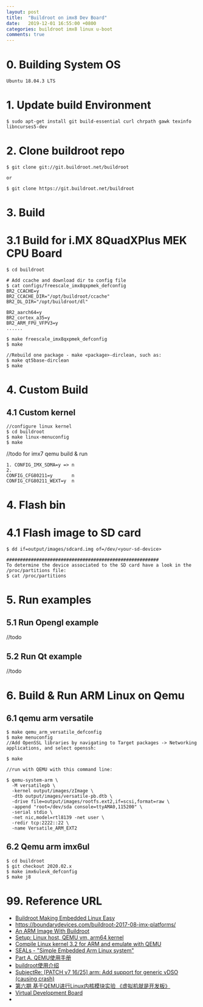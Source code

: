 ```yaml
---
layout: post
title:  "Buildroot on imx8 Dev Board"
date:   2019-12-01 16:55:00 +0800
categories: buildroot imx8 linux u-boot
comments: true
---
```


# 0. Building System OS

```
Ubuntu 18.04.3 LTS
```



# 1. Update build Environment

```
$ sudo apt-get install git build-essential curl chrpath gawk texinfo libncurses5-dev
```

# 2.  Clone buildroot repo

```
$ git clone git://git.buildroot.net/buildroot

or

$ git clone https://git.buildroot.net/buildroot
```

# 3. Build

# 3.1 Build for i.MX 8QuadXPlus MEK CPU Board

```
$ cd buildroot

# Add ccache and download dir to config file 
$ cat configs/freescale_imx8qxpmek_defconfig 
BR2_CCACHE=y
BR2_CCACHE_DIR="/opt/buildroot/ccache"
BR2_DL_DIR="/opt/buildroot/dl"

BR2_aarch64=y
BR2_cortex_a35=y
BR2_ARM_FPU_VFPV3=y
......

$ make freescale_imx8qxpmek_defconfig
$ make

//Rebuild one package - make <package>-dirclean, such as:
$ make qt5base-dirclean
$ make

```

# 4. Custom Build

## 4.1 Custom kernel

```
//configure linux kernel
$ cd buildroot
$ make linux-menuconfig
$ make

```



//todo for imx7 qemu build & run

```
1. CONFIG_IMX_SDMA=y => n
2.
CONFIG_CFG80211=y		n
CONFIG_CFG80211_WEXT=y	n

```



# 4. Flash bin

# 4.1 Flash image to SD card

```
$ dd if=output/images/sdcard.img of=/dev/<your-sd-device>

########################################################
To determine the device associated to the SD card have a look in the
/proc/partitions file:
$ cat /proc/partitions
```



# 5. Run examples

## 5.1 Run Opengl example

//todo

## 5.2 Run Qt example

//todo

# 6. Build & Run ARM Linux on Qemu

## 6.1 qemu arm versatile

```
$ make qemu_arm_versatile_defconfig
$ make menuconfig
//Add OpenSSL libraries by navigating to Target packages -> Networking applications, and select openssh:

$ make 

//run with QEMU with this command line:

$ qemu-system-arm \
  -M versatilepb \
  -kernel output/images/zImage \
  -dtb output/images/versatile-pb.dtb \
  -drive file=output/images/rootfs.ext2,if=scsi,format=raw \
  -append "root=/dev/sda console=ttyAMA0,115200" \
  -serial stdio \
  -net nic,model=rtl8139 -net user \
  -redir tcp:2222::22 \
  -name Versatile_ARM_EXT2
```

## 6.2 Qemu arm imx6ul

```
$ cd buildroot
$ git checkout 2020.02.x
$ make imx6ulevk_defconfig
$ make j8

```



# 99. Reference URL

* [ Buildroot Making Embedded Linux Easy]( https://buildroot.org/ )
* [ https://boundarydevices.com/buildroot-2017-08-imx-platforms/ ]( https://boundarydevices.com/buildroot-2017-08-imx-platforms/ )
* [An ARM Image With Buildroot](https://dzone.com/articles/an-arm-image-with-buildroot)
* [Setup: Linux host, QEMU vm, arm64 kernel](https://github.com/google/syzkaller/blob/master/docs/linux/setup_linux-host_qemu-vm_arm64-kernel.md)
* [Compile Linux kernel 3.2 for ARM and emulate with QEMU](https://balau82.wordpress.com/2012/03/31/compile-linux-kernel-3-2-for-arm-and-emulate-with-qemu/)
* [SEALs - "Simple Embedded Arm Linux system"](https://github.com/kaiwan/seals/wiki/SEALs-HOWTO)
* [Part A. QEMU使用手册](http://wiki.100ask.org/Qemu)
* [buildroot使用介绍](https://www.cnblogs.com/arnoldlu/p/9553995.html)
* [SubjectRe: [PATCH v7 16/25] arm: Add support for generic vDSO (causing crash)](https://lkml.org/lkml/2019/12/4/648)
* [第六期 基于QEMU进行Linux内核模块实验 《虚拟机就是开发板》](https://blog.csdn.net/aggresss/article/details/54956686)
* [Virtual Development Board](https://elinux.org/Virtual_Development_Board)
* 

